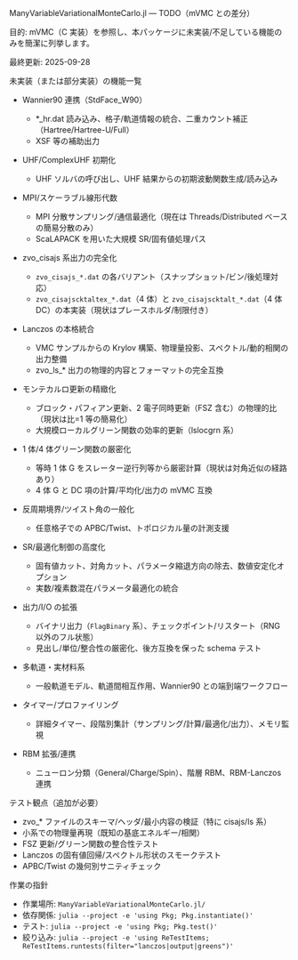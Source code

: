 ManyVariableVariationalMonteCarlo.jl — TODO（mVMC との差分）

目的: mVMC（C 実装）を参照し、本パッケージに未実装/不足している機能のみを簡潔に列挙します。

最終更新: 2025-09-28

未実装（または部分実装）の機能一覧
- Wannier90 連携（StdFace_W90）
  - *_hr.dat 読み込み、格子/軌道情報の統合、二重カウント補正（Hartree/Hartree-U/Full）
  - XSF 等の補助出力

- UHF/ComplexUHF 初期化
  - UHF ソルバの呼び出し、UHF 結果からの初期波動関数生成/読み込み

- MPI/スケーラブル線形代数
  - MPI 分散サンプリング/通信最適化（現在は Threads/Distributed ベースの簡易分散のみ）
  - ScaLAPACK を用いた大規模 SR/固有値処理パス

- zvo_cisajs 系出力の完全化
  - `zvo_cisajs_*.dat` の各バリアント（スナップショット/ビン/後処理対応）
  - `zvo_cisajscktaltex_*.dat`（4 体）と `zvo_cisajscktalt_*.dat`（4 体 DC）の本実装（現状はプレースホルダ/制限付き）

- Lanczos の本格統合
  - VMC サンプルからの Krylov 構築、物理量投影、スペクトル/動的相関の出力整備
  - zvo_ls_* 出力の物理的内容とフォーマットの完全互換

- モンテカルロ更新の精緻化
  - ブロック・パフィアン更新、2 電子同時更新（FSZ 含む）の物理的比（現状は比=1 等の簡易化）
  - 大規模ローカルグリーン関数の効率的更新（lslocgrn 系）

- 1 体/4 体グリーン関数の厳密化
  - 等時 1 体 G をスレーター逆行列等から厳密計算（現状は対角近似の経路あり）
  - 4 体 G と DC 項の計算/平均化/出力の mVMC 互換

- 反周期境界/ツイスト角の一般化
  - 任意格子での APBC/Twist、トポロジカル量の計測支援

- SR/最適化制御の高度化
  - 固有値カット、対角カット、パラメータ縮退方向の除去、数値安定化オプション
  - 実数/複素数混在パラメータ最適化の統合

- 出力/I/O の拡張
  - バイナリ出力（`FlagBinary` 系）、チェックポイント/リスタート（RNG 以外のフル状態）
  - 見出し/単位/整合性の厳密化、後方互換を保った schema テスト

- 多軌道・実材料系
  - 一般軌道モデル、軌道間相互作用、Wannier90 との端到端ワークフロー

- タイマー/プロファイリング
  - 詳細タイマー、段階別集計（サンプリング/計算/最適化/出力）、メモリ監視

- RBM 拡張/連携
  - ニューロン分類（General/Charge/Spin）、階層 RBM、RBM-Lanczos 連携

テスト観点（追加が必要）
- zvo_* ファイルのスキーマ/ヘッダ/最小内容の検証（特に cisajs/ls 系）
- 小系での物理量再現（既知の基底エネルギー/相関）
- FSZ 更新/グリーン関数の整合性テスト
- Lanczos の固有値回帰/スペクトル形状のスモークテスト
- APBC/Twist の幾何別サニティチェック

作業の指針
- 作業場所: `ManyVariableVariationalMonteCarlo.jl/`
- 依存関係: `julia --project -e 'using Pkg; Pkg.instantiate()'`
- テスト: `julia --project -e 'using Pkg; Pkg.test()'`
- 絞り込み: `julia --project -e 'using ReTestItems; ReTestItems.runtests(filter="lanczos|output|greens")'`
